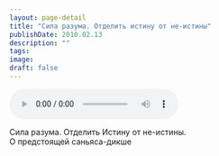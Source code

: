 ```yaml
---
layout: page-detail
title: "Сила разума. Отделить истину от не-истины"
publishDate: 2010.02.13
description: ""
tags:
image:
draft: false
---
```


<audio title="2010.02.13 - Сила разума. Отделить истину от не-истины.mp3" src="/upload/iblock/d60/d60e966081ad632af5ba006bf525a7ce.mp3" controls=""></audio>

 Сила разума. Отделить Истину от не-истины.  
 О предстоящей саньяса-дикше  

  

